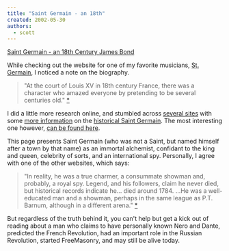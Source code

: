 ```yaml
---
title: "Saint Germain - an 18th"
created: 2002-05-30
authors: 
  - scott
---
```


[Saint Germain - an 18th Century James Bond](http://www.alchemylab.com/count_saint_germain.htm)  
  
While checking out the website for one of my favorite musicians, [St. Germain](http://www.bluenote.com/artistpage.asp?ArtistID=3670&tab=1), I noticed a note on the biography.

> "At the court of Louis XV in 18th century France, there was a character who amazed everyone by pretending to be several centuries old." [\*](http://www.bluenote.com/artistpage.asp?ArtistID=3670&tab=1)

I did a little more research online, and stumbled across [several sites](http://www.jules.org/saint-germain.html) with some [more information](http://www.themystica.com/mystica/articles/s/saint_germain.html) on the [historical Saint Germain](http://www.britannica.com/eb/article?eu=66537&tocid=0&query=saint%20germain). The most interesting one however, [can be found here](http://www.alchemylab.com/count_saint_germain.htm).  
  
This page presents Saint Germain (who was not a Saint, but named himself after a town by that name) as an immortal alchemist, confidant to the king and queen, celebrity of sorts, and an international spy. Personally, I agree with one of the other websites, which says:

> "In reality, he was a true charmer, a consummate showman and, probably, a royal spy. Legend, and his followers, claim he never died, but historical records indicate he... died around 1784. ...He was a well-educated man and a showman, perhaps in the same league as P.T. Barnum, although in a different arena." [\*](http://www.jules.org/saint-germain.html)

But regardless of the truth behind it, you can't help but get a kick out of reading about a man who claims to have personally known Nero and Dante, predicted the French Revolution, had an important role in the Russian Revolution, started FreeMasonry, and may still be alive today.
